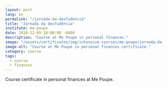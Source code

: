 ```yaml
---
layout: post
lang: en
permalink: "/jornada-da-desfudencia"
title: "Jornada da desfudência"
institute: me-poupe
date: 2018-12-09 18:00:00 -0400
description: "Course at Me Poupe in personal finances."
image: "/assets/certificates/img/intensive-courses/me-poupe/jornada-da-desfudencia.jpg"
image-alt: "Course at Me Poupe in personal finances certificate."
category: course
tags:
  - course
  - finances
---
```


Course certificate in personal finances at Me Poupe.
